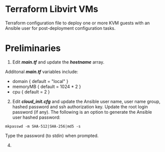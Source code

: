 # Terraform Libvirt VMs

Terraform configuration file to deploy one or more KVM guests with an Ansible user for post-deployment configuration tasks. 

# Preliminaries

1. Edit <b><i>main.tf</b></i> and update the <b><i>hostname</b></i> array. 

Additonal <b><i>main.tf</b></i> variables include: 

- domain { default = "local" }
- memoryMB { default = 1024 * 2 }
- cpu { default = 2 }

2. Edit <b><i>cloud_init.cfg</b></i> and update the Ansible user name, user name group, hashed password and ssh authorization key. Update the root login password (if any). The following is an option to generate the Ansible user hashed password:

  `mkpasswd -m SHA-512|SHA-256|md5 -s` 

  Type the password (to stdin) when prompted. 



4. 
